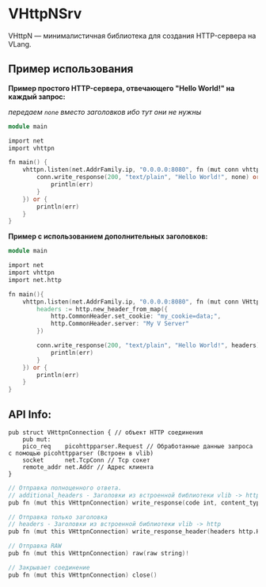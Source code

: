# VHttpNSrv

VHttpN — минималистичная библиотека для создания HTTP-сервера на VLang.

## Пример использования
<b>Пример простого HTTP-сервера, отвечающего "Hello World!" на каждый запрос:</b>

_передаем `none` вместо заголовков ибо тут они не нужны_

```v
module main

import net
import vhttpn

fn main() {
    vhttpn.listen(net.AddrFamily.ip, "0.0.0.0:8080", fn (mut conn vhttpn.VHttpnConnection) {
        conn.write_response(200, "text/plain", "Hello World!", none) or {
            println(err)
        }
    }) or {
        println(err)
    }
}
```

<b>Пример с использованием дополнительных заголовков:</b>

```v
module main

import net
import vhttpn
import net.http

fn main(){
	vhttpn.listen(net.AddrFamily.ip, "0.0.0.0:8080", fn (mut conn VHttpnConnection){
		headers := http.new_header_from_map({
			http.CommonHeader.set_cookie: "my_cookie=data;",
			http.CommonHeader.server: "My V Server"
		})

		conn.write_response(200, "text/plain", "Hello World!", headers) or {
			println(err)
		}
	}) or {
		println(err)
	}
}
```

## API Info:

```vlang
pub struct VHttpnConnection { // объект HTTP соединения
	pub mut:
	pico_req    picohttpparser.Request // Обработанные данные запроса с помощью picohttpparser (Встроен в vlib)
	socket      net.TcpConn // Tcp сокет
	remote_addr net.Addr // Адрес клиента
}
```

```v
// Отправка полноценного ответа.
// additional_headers - Заголовки из встроенной библиотеки vlib -> http
pub fn (mut this VHttpnConnection) write_response(code int, content_type string, body string, additional_headers? http.Header)!
```

```v
// Отправка только заголовка
// headers - Заголовки из встроенной библиотеки vlib -> http
pub fn (mut this VHttpnConnection) write_response_header(headers http.Header, code int)!
```

```v
// Отправка RAW
pub fn (mut this VHttpnConnection) raw(raw string)!
```

```v
// Закрывает соединение
pub fn (mut this VHttpnConnection) close()
```
